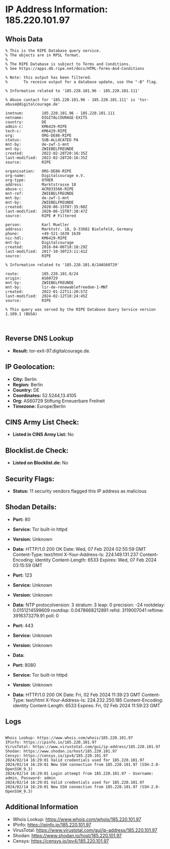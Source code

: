 # IP Address Information: 185.220.101.97

## Whois Data
```
% This is the RIPE Database query service.
% The objects are in RPSL format.
%
% The RIPE Database is subject to Terms and Conditions.
% See https://apps.db.ripe.net/docs/HTML-Terms-And-Conditions

% Note: this output has been filtered.
%       To receive output for a database update, use the "-B" flag.

% Information related to '185.220.101.96 - 185.220.101.111'

% Abuse contact for '185.220.101.96 - 185.220.101.111' is 'tor-abuse@digitalcourage.de'

inetnum:        185.220.101.96 - 185.220.101.111
netname:        DIGITALCOURAGE-EXITS
country:        DE
admin-c:        KM6429-RIPE
tech-c:         KM6429-RIPE
org:            ORG-DE86-RIPE
status:         SUB-ALLOCATED PA
mnt-by:         de-zwf-1-mnt
mnt-by:         ZWIEBELFREUNDE
created:        2022-02-28T20:16:35Z
last-modified:  2022-02-28T20:16:35Z
source:         RIPE

organisation:   ORG-DE86-RIPE
org-name:       Digitalcourage e.V.
org-type:       OTHER
address:        Marktstrasse 18
abuse-c:        ACRO33566-RIPE
mnt-ref:        ZWIEBELFREUNDE
mnt-by:         de-zwf-1-mnt
mnt-by:         ZWIEBELFREUNDE
created:        2020-06-15T07:35:08Z
last-modified:  2020-06-15T07:38:47Z
source:         RIPE # Filtered

person:         Karl Mueller
address:        Marktstr. 18, D-33602 Bielefeld, Germany
phone:          +49-521-1639 1639
nic-hdl:        KM6429-RIPE
mnt-by:         Digitalcourage
created:        2016-04-06T18:18:29Z
last-modified:  2017-10-30T23:11:41Z
source:         RIPE

% Information related to '185.220.101.0/24AS60729'

route:          185.220.101.0/24
origin:         AS60729
mnt-by:         ZWIEBELFREUNDE
mnt-by:         lir-de-renewablefreedom-1-MNT
created:        2022-01-22T11:20:57Z
last-modified:  2024-02-12T10:24:45Z
source:         RIPE

% This query was served by the RIPE Database Query Service version 1.109.1 (BUSA)



```
## Reverse DNS Lookup
- **Result:** tor-exit-97.digitalcourage.de.

## IP Geolocation:
- **City:** Berlin
- **Region:** Berlin
- **Country:** DE
- **Coordinates:** 52.5244,13.4105
- **Org:** AS60729 Stiftung Erneuerbare Freiheit
- **Timezone:** Europe/Berlin

## CINS Army List Check:
- **Listed in CINS Army List:** 
No

## Blocklist.de Check:
- **Listed on Blocklist.de:** 
No

## Security Flags:
- **Status:** 11 security vendors flagged this IP address as malicious

## Shodan Details:
- **Port:** 80
- **Service:** Tor built-in httpd
- **Version:** Unknown
- **Data:** HTTP/1.0 200 OK
Date: Wed, 07 Feb 2024 02:55:59 GMT
Content-Type: text/html
X-Your-Address-Is: 224.149.131.237
Content-Encoding: identity
Content-Length: 6533
Expires: Wed, 07 Feb 2024 03:15:59 GMT



- **Port:** 123
- **Service:** Unknown
- **Version:** Unknown
- **Data:** NTP
protocolversion: 3
stratum: 3
leap: 0
precision: -24
rootdelay: 0.0151214599609
rootdisp: 0.0478668212891
refid: 3119007041
reftime: 3916373279.91
poll: 0



- **Port:** 443
- **Service:** Unknown
- **Version:** Unknown
- **Data:** 

- **Port:** 8080
- **Service:** Tor built-in httpd
- **Version:** Unknown
- **Data:** HTTP/1.0 200 OK
Date: Fri, 02 Feb 2024 11:39:23 GMT
Content-Type: text/html
X-Your-Address-Is: 224.232.250.185
Content-Encoding: identity
Content-Length: 6533
Expires: Fri, 02 Feb 2024 11:59:23 GMT



## Logs
```

Whois Lookup: https://www.whois.com/whois/185.220.101.97
IPinfo: https://ipinfo.io/185.220.101.97
VirusTotal: https://www.virustotal.com/gui/ip-address/185.220.101.97
Shodan: https://www.shodan.io/host/185.220.101.97
Censys: https://censys.io/ipv4/185.220.101.97
2024/02/14 16:29:01 Valid credentials used for 185.220.101.97
2024/02/14 16:29:01 New SSH connection from 185.220.101.97 (SSH-2.0-OpenSSH_9.3)
2024/02/14 16:29:01 Login attempt from 185.220.101.97 - Username: admin, Password: admin
2024/02/14 16:29:01 Valid credentials used for 185.220.101.97
2024/02/14 16:29:01 New SSH connection from 185.220.101.97 (SSH-2.0-OpenSSH_9.3)

```
## Additional Information
- Whois Lookup: https://www.whois.com/whois/185.220.101.97
- IPinfo: https://ipinfo.io/185.220.101.97
- VirusTotal: https://www.virustotal.com/gui/ip-address/185.220.101.97
- Shodan: https://www.shodan.io/host/185.220.101.97
- Censys: https://censys.io/ipv4/185.220.101.97

